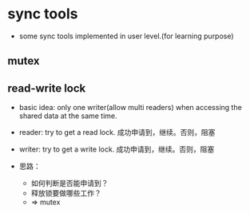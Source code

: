 # sync tools
- some sync tools implemented in user level.(for learning purpose)


## mutex

## read-write lock

- basic idea: only one writer(allow multi readers) when accessing the shared data at the same time.
- reader: try to get a read lock. 成功申请到，继续。否则，阻塞 
- writer: try to get a write lock. 成功申请到，继续。否则，阻塞 

- 思路：
  - 如何判断是否能申请到？
  - 释放锁要做哪些工作？
  - => mutex